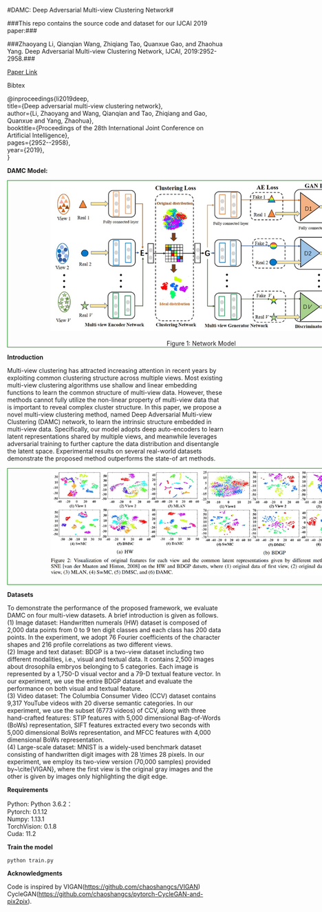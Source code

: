 #DAMC: Deep Adversarial Multi-view Clustering Network#

###This repo contains the source code and dataset for our IJCAI 2019 paper:###

###Zhaoyang Li, Qianqian Wang, Zhiqiang Tao, Quanxue Gao, and Zhaohua Yang. Deep Adversarial Multi-view Clustering Network, IJCAI, 2019:2952-2958.###

[Paper Link](https://www.researchgate.net/profile/Qianqian-Wang-28/publication/334844473_Deep_Adversarial_Multi-view_Clustering_Network/links/5ea5cfada6fdccd7945727e2/Deep-Adversarial-Multi-view-Clustering-Network.pdf)

Bibtex

@inproceedings{li2019deep,  
  title={Deep adversarial multi-view clustering network},  
  author={Li, Zhaoyang and Wang, Qianqian and Tao, Zhiqiang and Gao, Quanxue and Yang, Zhaohua},  
  booktitle={Proceedings of the 28th International Joint Conference on Artificial Intelligence},  
  pages={2952--2958},  
  year={2019},  
}  
 

**DAMC Model:**

<div style="text-align: center; width: 900px; border: green solid 1px;">
<img src="./Images/frame.jpg"  width="700"    title="Network Model" alt="Network Model" style="display: inline-block;"/>
<br></br>
<center>Figure 1: Network Model</center>
</div>

**Introduction**

Multi-view clustering has attracted increasing attention in recent years by exploiting common clustering structure across multiple views. Most existing multi-view clustering algorithms use shallow and linear embedding functions to learn the common structure of multi-view data. However, these methods cannot fully utilize the non-linear property of multi-view data that is important to reveal complex cluster structure. In this paper, we propose a novel multi-view clustering method, named Deep Adversarial Multi-view Clustering (DAMC) network, to learn the intrinsic structure embedded in multi-view data. Specifically, our model adopts deep auto-encoders to learn latent representations shared by multiple views, and meanwhile leverages adversarial training to further capture the data distribution and disentangle the latent space. Experimental results on several real-world datasets demonstrate the proposed method outperforms the state-of art methods.

<div style="text-align: center; width: 900px; border: green solid 1px;">
<img src="./Images/fig2.jpg"  width="700"    title="Network Model" alt="Network Model" style="display: inline-block;"/>
<br></br>
<center></center>
</div>

**Datasets**

To demonstrate the performance of the proposed framework, we evaluate DAMC on four multi-view datasets. A brief introduction is given as follows.  
 (1) Image dataset: Handwritten numerals (HW) dataset is composed of 2,000 data points from 0 to 9 ten digit classes and each class has 200 data points. In the experiment, we adopt 76 Fourier coefficients of the character shapes and 216 profile correlations as two different views.  
 (2) Image and text dataset: BDGP is a two-view dataset including two different modalities, i.e., visual and textual data. It contains 2,500 images about drosophila embryos belonging to 5 categories. Each image is represented by a 1,750-D visual vector and a 79-D textual feature vector. In our experiment, we use the entire BDGP dataset and evaluate the performance on both visual and textual feature.  
 (3) Video dataset: The Columbia Consumer Video (CCV) dataset contains 9,317 YouTube videos with 20 diverse semantic categories. In our experiment, we use the subset (6773 videos) of CCV, along with three hand-crafted features: STIP features with 5,000 dimensional Bag-of-Words (BoWs) representation, SIFT features extracted every two seconds with 5,000 dimensional BoWs representation, and MFCC features with 4,000 dimensional BoWs representation.  
 (4) Large-scale dataset: MNIST is a widely-used benchmark dataset consisting of handwritten digit images with 28 \times 28 pixels. In our experiment, we employ its two-view version (70,000 samples) provided by~\cite{VIGAN}, where the first view is the original gray images and the other is given by images only highlighting the digit edge.  


**Requirements**

Python: Python 3.6.2：  
Pytorch: 0.1.12  
Numpy: 1.13.1  
TorchVision: 0.1.8  
Cuda: 11.2  


**Train the model**  

```
python train.py
```

**Acknowledgments**

Code is inspired by VIGAN(https://github.com/chaoshangcs/VIGAN) CycleGAN(https://github.com/chaoshangcs/pytorch-CycleGAN-and-pix2pix).











